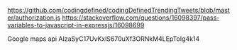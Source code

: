 https://github.com/codingdefined/codingDefinedTrendingTweets/blob/master/authorization.js
https://stackoverflow.com/questions/16098397/pass-variables-to-javascript-in-expressjs/16098699


Google maps api
AIzaSyC17UvKxlS670uXf3ORNkM4LEpToIg4k14